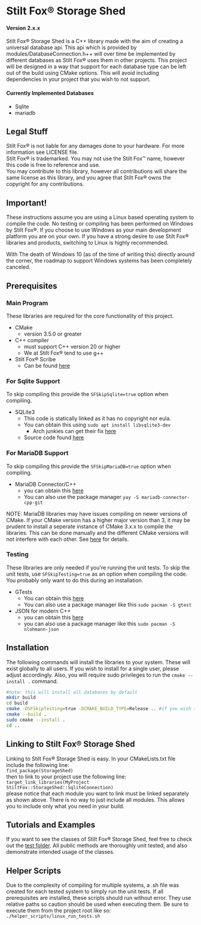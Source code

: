 # Stilt Fox&reg; Storage Shed
#### Version 2.x.x
Stilt Fox&reg; Storage Shed is a C++ library made with the aim of creating a universal database api. This api which is 
provided by modules/DatabaseConnection.h++ will over time be implemented by different databases as Stilt Fox&reg; uses 
them in other projects. This project will be designed in a way that support for each database type can be left out of
the build using CMake options. This will avoid including dependencies in your project that you wish to not support.

#### Currently Implemented Databases
- Sqlite
- mariadb

## Legal Stuff
Stilt Fox&reg; is not liable for any damages done to your hardware. For more information see LICENSE file.\
Stilt Fox&reg; is trademarked. You may not use the Stilt Fox™ name, however this code is free to reference and use.\
You may contribute to this library, however all contributions will share the same license as this library, and you agree
that Stilt Fox&reg; owns the copyright for any contributions.

## Important!
These instructions assume you are using a Linux based operating system to compile the code. No testing or compiling
has been performed on Windows by Stilt Fox&reg;. If you choose to use Windows as your main development platform you are
on your own. If you have a strong desire to use Stilt Fox&reg; libraries and products, switching to Linux is highly
recommended.

With The death of Windows 10 (as of the time of writing this) directly around the corner, the roadmap to support Windows
systems has been completely canceled.

## Prerequisites
### Main Program
These libraries are required for the core functionality of this project.
- CMake
  - version 3.5.0 or greater
- C++ compiler
  - must support C++ version 20 or higher
  - We at Stilt Fox&reg; tend to use g++
- Stilt Fox&reg; Scribe
  - Can be found [here](https://github.com/StiltFox/Scribe)

### For Sqlite Support
To skip compiling this provide the `SFSkipSqlite=true` option when compiling.
- SQLite3
    - This code is statically linked as it has no copyright nor eula.
    - You can obtain this using `sudo apt install libsqlite3-dev`
      - Arch junkies can get their fix [here](https://archlinux.org/packages/core/x86_64/sqlite/)
    - Source code found [here](https://www.sqlite.org/index.html)
  
### For MariaDB Support
To skip compiling this provide the `SFSkipMariaDB=true` option when compiling.
- MariaDB Connector/C++
  - you can obtain this [here](https://mariadb.com/downloads/connectors/connectors-data-access/cpp-connector)
  - You can also use the package manager `yay -S mariadb-connector-cpp-git`
  
NOTE: MariaDB libraries may have issues compiling on newer versions of CMake. If your CMake version has a higher major
version than 3, it may be prudent to install a seperate instance of CMake 3.x.x to compile the libraries. This can be
done manually and the different CMake versions will not interfere with each other. See 
[here](https://github.com/Kitware/CMake/releases) for details.

### Testing
These libraries are only needed if you're running the unit tests. To skip the unit tests, use `SFSkipTesting=true` as an
option when compiling the code. You probably only want to do this during an installation.
- GTests
  - You can obtain this [here](https://github.com/google/googletest)
  - You can also use a package manager like this `sudo pacman -S gtest`
- JSON for modern C++
  - you can obtain this [here](https://github.com/nlohmann/json)
  - you can also use a package manager like this `sudo pacman -S nlohmann-json`

## Installation
The following commands will install the libraries to your system. These will exist globally to all users. If you wish to
install for a single user, please adjust accordingly. Also, you will require sudo privileges to run the 
`cmake --install .` command.
``` bash
#note: this will install all databases by default
mkdir build
cd build
cmake -DSFSkipTesting=true -DCMAKE_BUILD_TYPE=Release .. #if you wish to skip a database, put the option here.
cmake --build .
sudo cmake --install .
cd ..
```

## Linking to Stilt Fox&reg; Storage Shed
Linking to Stilt Fox&reg; Storage Shed is easy. In your CMakeLists.txt file include the following line:\
`find_package(StorageShed)`\
then to link to your project use the following line:\
`target_link_libraries(MyProject StiltFox::StorageShed::SqliteConnection)`\
please notice that each module you want to link must be linked separately as shown above. There is no way to just 
include all modules. This allows you to include only what you need in your build.

## Tutorials and Examples
If you want to see the classes of Stilt Fox&reg; Storage Shed, feel free to check out the [test folder](src/test). All 
public methods are thoroughly unit tested, and also demonstrate intended usage of the classes.

## Helper Scripts
Due to the complexity of compiling for multiple systems, a .sh file was created for each tested system to simply run the
unit tests. If all prerequisites are installed, these scripts should run without error. They use relative paths so 
caution should be used when executing them. Be sure to execute them from the project root like so:\
`./helper_scripts/linux_run_tests.sh`